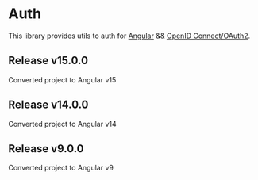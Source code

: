 # Auth

This library provides utils to auth for [Angular](http://angular.io) && [OpenID Connect/OAuth2](https://github.com/aspnet-contrib/AspNet.Security.OpenIdConnect.Server).

## Release v15.0.0
Converted project to Angular v15

## Release v14.0.0
Converted project to Angular v14

## Release v9.0.0
Converted project to Angular v9